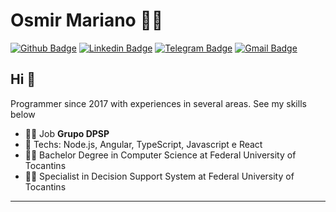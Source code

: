 # Osmir Mariano :man_technologist:

[![Github Badge](https://img.shields.io/badge/-Github-000?style=flat-square&logo=Github&logoColor=white&link=https://github.com/osmirmariano)](https://github.com/osmirmariano)
[![Linkedin Badge](https://img.shields.io/badge/-LinkedIn-blue?style=flat-square&logo=Linkedin&logoColor=white&link=https://www.linkedin.com/in/osmir-mariano-a03a3170/)](https://www.linkedin.com/in/osmir-mariano-a03a3170/)
[![Telegram Badge](https://img.shields.io/badge/-Telegram-1ca0f1?style=flat-square&labelColor=1ca0f1&logo=telegram&logoColor=white&link=https://t.me/osmirmariano)](https://t.me/osmirmariano)
[![Gmail Badge](https://img.shields.io/badge/-Gmail-c14438?style=flat-square&logo=Gmail&logoColor=white&link=mailto:osmirmarianocc@gmail.com)](mailto:osmirmarianocc@gmail.com)

## Hi 👋

Programmer since 2017 with experiences in several areas. See my skills below

- :office_worker: Job **Grupo DPSP**
- :blue_heart: Techs: Node.js, Angular, TypeScript, Javascript e React
- 👨‍🎓 Bachelor Degree in Computer Science at Federal University of Tocantins
- 👨‍🎓 Specialist in Decision Support System at Federal University of Tocantins

---
